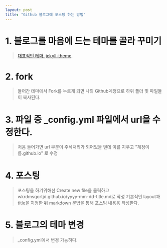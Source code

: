 ```yaml
---
layout: post
title: "Github 블로그에 포스팅 하는 방법"
---
```


# 1. 블로그를 마음에 드는 테마를 골라 꾸미기
> [대표적인 테마, jekyll-theme](https://github.com/topics/jekyll-theme).

# 2. fork
> 들어간 테마에서 Fork를 누르게 되면 나의 Github계정으로 하위 폴더 및 파일들이 복사된다.

# 3. 파일 중 _config.yml 파일에서 url을 수정한다.
> 처음 들어가면 url 부분이 주석처리가 되어있을 텐데 이를 지우고 "계정이름.github.io" 로 수정

# 4. 포스팅
> 포스팅을 하기위해선 Create new file을 클릭하고 wkrdmsqortjd.github.io/yyyy-mm-dd-title.md로 작성
  > 기본적인 layout과 title을 지정한 뒤 markdown 문법을 통해 포스팅 내용응 작성한다.

# 5. 블로그의 테마 변경
> _config.yml에서 변경 가능하다.
